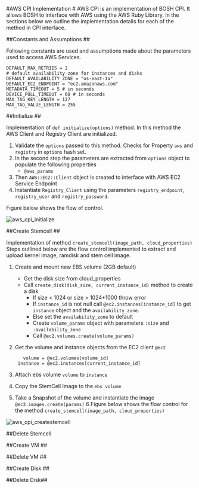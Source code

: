 #AWS CPI Implementation #
AWS CPI is an implementation of BOSH CPI. It allows BOSH to interface with AWS using the AWS Ruby Library. In the sections below we outline the implementation details for each of the method in CPI interface.

##Constants and Assumptions ##

Following constants are used and assumptions made about the parameters used to access AWS Services.
	
	DEFAULT_MAX_RETRIES = 2
    # default availability zone for instances and disks
    DEFAULT_AVAILABILITY_ZONE = "us-east-1a"
    DEFAULT_EC2_ENDPOINT = "ec2.amazonaws.com"
    METADATA_TIMEOUT = 5 # in seconds
    DEVICE_POLL_TIMEOUT = 60 # in seconds
    MAX_TAG_KEY_LENGTH = 127
    MAX_TAG_VALUE_LENGTH = 255
    
##Initialize ##

Implementation of `def initialize(options)` method. In this method the AWS Client and Registry Client are initialized.

1. Validate the `options` passed to this method. Checks for Property `aws` and `registry` in `options` hash set.
2. In the second step the parameters are extracted from `options` object to populate the following properties 
	+ `@aws_params`	
3. Then `AWS::EC2::Client` object is created to interface with AWS EC2 Service Endpoint
4. Instantiate `Registry_Client` using the parameters `registry_endpoint`, `registry_user` and `registry_password`.

Figure below shows the flow of control.

![aws_cpi_initialize](https://raw.github.com/rajdeepd/oss-docs/master/bosh/documentation/aws_images/aws_cpi_initialize.png)

##Create Stemcell ##

Implementation of method `create_stemcell(image_path, cloud_properties)`
Steps outlined below are the flow control implemented to extract and upload kernel image, ramdisk and stem cell image.

1. Create and mount new EBS volume (2GB default)
    * Get the disk size from cloud_properties
    * Call `create_disk(disk_size, current_instance_id)` method to create a disk
       * If size  < 1024 or size > 1024*1000 throw error
       * If `instance_id` is not null call `@ec2.instances[instance_id]` to get `instance` object and the `availability_zone`.
       * Else set the `availability_zone` to default
       * Create `volume_params` object with parameters `:size` and `:availability_zone`
       * Call `@ec2.volumes.create(volume_params)`
2. Get the volume and instance objects from the EC2 client `@ec2`
          
    	  volume = @ec2.volumes[volume_id]
        instance = @ec2.instances[current_instance_id]
3.  Attach ebs volume `volume` to `instance`
4. Copy the StemCell Image to the `ebs_volume`
5. Take a Snapshot of the volume and instantiate the image `@ec2.images.create(params)`
6
Figure below shows the flow control for the method `create_stemcell(image_path, cloud_properties)`

![aws_cpi_createstemcell](https://raw.github.com/rajdeepd/oss-docs/master/bosh/documentation/aws_images/aws_cpi_createstemcell.png)

##Delete Stemcell



##Create VM ##



##Delete VM ##




##Create Disk ##



##Delete Disk##


